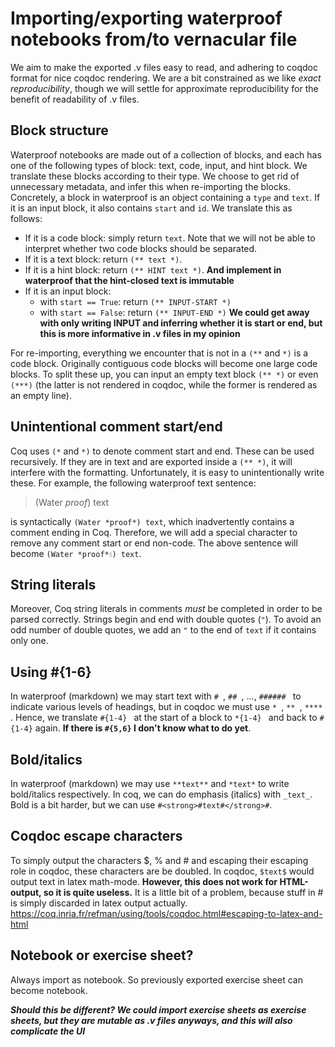 # Importing/exporting waterproof notebooks from/to vernacular file
We aim to make the exported .v files easy to read, and adhering to coqdoc format for nice coqdoc rendering. We are a bit constrained as we like *exact reproducibility*, though we will settle for approximate reproducibility for the benefit of readability of .v files.


## Block structure

Waterproof notebooks are made out of a collection of blocks, and each has one of the following types of block: text, code, input, and hint block. We translate these blocks according to their type. We choose to get rid of unnecessary metadata, and infer this when re-importing the blocks.
Concretely, a block in waterproof is an object containing a `type` and `text`. If it is an input block, it also contains `start` and `id`. We translate this as follows:
- If it is a code block: simply return `text`. Note that we will not be able to interpret whether two code blocks should be separated.
- If it is a text block: return `(** text *)`.
- If it is a hint block: return `(** HINT text *)`. **And implement in waterproof that the hint-closed text is immutable**
- If it is an input block:
   - with `start == True`: return `(** INPUT-START *)`
   - with `start == False`: return `(** INPUT-END *)` **We could get away with only writing INPUT and inferring whether it is start or end, but this is more informative in .v files in my opinion**

For re-importing, everything we encounter that is not in a `(**` and `*)` is a code block. Originally contiguous code blocks will become one large code blocks. To split these up, you can input an empty text block `(** *)` or even `(***)` (the latter is not rendered in coqdoc, while the former is rendered as an empty line).

## Unintentional comment start/end

Coq uses `(*` and `*)` to denote comment start and end. These can be used recursively. If they are in text and are exported inside a `(** *)`, it will interfere with the formatting.
Unfortunately, it is easy to unintentionally write these. For example, the following waterproof text sentence:

> (Water *proof*) text

is syntactically `(Water *proof*) text`, which inadvertently contains a comment ending in Coq. Therefore, we will add a special character to remove any comment start or end non-code. The above sentence will become `(Water *proof*💧) text`.

## String literals

Moreover, Coq string literals in comments *must* be completed in order to be parsed correctly. Strings begin and end with double quotes (`"`). To avoid an odd number of double quotes, we add an `"` to the end of `text` if it contains only one.

## Using \#{1-6}
In waterproof (markdown) we may start text with `# `, `## `, ..., `###### ` to indicate various levels of headings, but in coqdoc we must use `* `, `** `, `**** `. Hence, we translate `#{1-4} ` at the start of a block to `*{1-4} ` and back to `#{1-4}` again. **If there is `#{5,6}` I don't know what to do yet**.

## Bold/italics
In waterproof (markdown) we may use `**text**` and `*text*` to write bold/italics respectively. In coq, we can do emphasis (italics) with `_text_`. Bold is a bit harder, but we can use `#<strong>#text#</strong>#`.

## Coqdoc escape characters
To simply output the characters \$, % and # and escaping their escaping role in coqdoc, these characters are be doubled. In coqdoc, `$text$` would output text in latex math-mode. **However, this does not work for HTML-output, so it is quite useless.** 
It is a little bit of a problem, because stuff in # is simply discarded in latex output actually.
https://coq.inria.fr/refman/using/tools/coqdoc.html#escaping-to-latex-and-html

## Notebook or exercise sheet?

Always import as notebook. So previously exported exercise sheet can become notebook.

***Should this be different? We could import exercise sheets as exercise sheets, but they are mutable as .v files anyways, and this will also complicate the UI***
